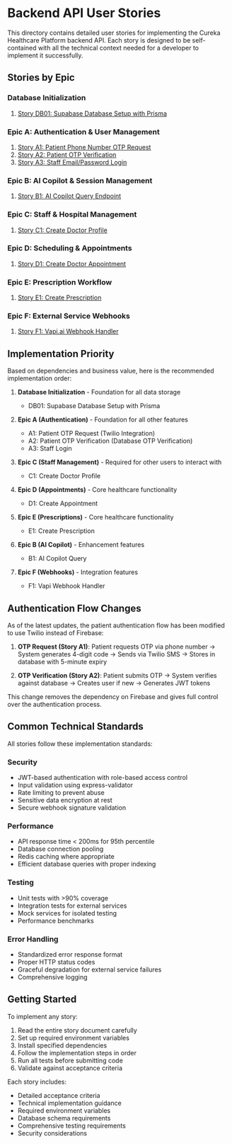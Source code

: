 # Backend API User Stories

This directory contains detailed user stories for implementing the Cureka Healthcare Platform backend API. Each story is designed to be self-contained with all the technical context needed for a developer to implement it successfully.

## Stories by Epic

### Database Initialization
1. [Story DB01: Supabase Database Setup with Prisma](story-db01-supabase-setup.md)

### Epic A: Authentication & User Management
1. [Story A1: Patient Phone Number OTP Request](story-a1-patient-otp.md)
2. [Story A2: Patient OTP Verification](story-a2-patient-otp-verify.md)
3. [Story A3: Staff Email/Password Login](story-a3-staff-login.md)

### Epic B: AI Copilot & Session Management
1. [Story B1: AI Copilot Query Endpoint](story-b1-ai-copilot.md)

### Epic C: Staff & Hospital Management
1. [Story C1: Create Doctor Profile](story-c1-doctor-create.md)

### Epic D: Scheduling & Appointments
1. [Story D1: Create Doctor Appointment](story-d1-appointment-create.md)

### Epic E: Prescription Workflow
1. [Story E1: Create Prescription](story-e1-prescription-create.md)

### Epic F: External Service Webhooks
1. [Story F1: Vapi.ai Webhook Handler](story-f1-vapi-webhook.md)

## Implementation Priority

Based on dependencies and business value, here is the recommended implementation order:

1. **Database Initialization** - Foundation for all data storage
   - DB01: Supabase Database Setup with Prisma

2. **Epic A (Authentication)** - Foundation for all other features
   - A1: Patient OTP Request (Twilio Integration)
   - A2: Patient OTP Verification (Database OTP Verification)
   - A3: Staff Login

3. **Epic C (Staff Management)** - Required for other users to interact with
   - C1: Create Doctor Profile

4. **Epic D (Appointments)** - Core healthcare functionality
   - D1: Create Appointment

5. **Epic E (Prescriptions)** - Core healthcare functionality
   - E1: Create Prescription

6. **Epic B (AI Copilot)** - Enhancement features
   - B1: AI Copilot Query

7. **Epic F (Webhooks)** - Integration features
   - F1: Vapi Webhook Handler

## Authentication Flow Changes

As of the latest updates, the patient authentication flow has been modified to use Twilio instead of Firebase:

1. **OTP Request (Story A1)**: Patient requests OTP via phone number → System generates 4-digit code → Sends via Twilio SMS → Stores in database with 5-minute expiry

2. **OTP Verification (Story A2)**: Patient submits OTP → System verifies against database → Creates user if new → Generates JWT tokens

This change removes the dependency on Firebase and gives full control over the authentication process.

## Common Technical Standards

All stories follow these implementation standards:

### Security
- JWT-based authentication with role-based access control
- Input validation using express-validator
- Rate limiting to prevent abuse
- Sensitive data encryption at rest
- Secure webhook signature validation

### Performance
- API response time < 200ms for 95th percentile
- Database connection pooling
- Redis caching where appropriate
- Efficient database queries with proper indexing

### Testing
- Unit tests with >90% coverage
- Integration tests for external services
- Mock services for isolated testing
- Performance benchmarks

### Error Handling
- Standardized error response format
- Proper HTTP status codes
- Graceful degradation for external service failures
- Comprehensive logging

## Getting Started

To implement any story:

1. Read the entire story document carefully
2. Set up required environment variables
3. Install specified dependencies
4. Follow the implementation steps in order
5. Run all tests before submitting code
6. Validate against acceptance criteria

Each story includes:
- Detailed acceptance criteria
- Technical implementation guidance
- Required environment variables
- Database schema requirements
- Comprehensive testing requirements
- Security considerations